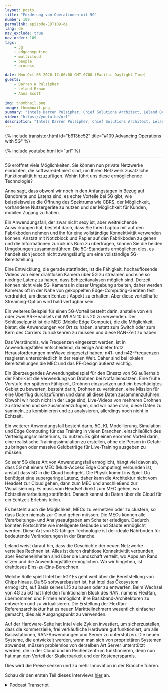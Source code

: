 ```yaml
---
layout: posts
title: "Förderung von Operationen mit 5G"
number: 109
permalink: episode-EDT109-de
lang: de
nav_exclude: true
nav_order: 109
tags:
    - 5g
    - edgecomputing
    - multicloud
    - people
    - process

date: Mon Oct 05 2020 17:00:00 GMT-0700 (Pacific Daylight Time)
guests:
    - Darren W Pulsipher
    - Leland Brown
    - Anna Scott

img: thumbnail.png
image: thumbnail.png
summary: "Intels Darren Pulsipher, Chief Solutions Architect, Leland Brown, Principal Engineer: Technischer Direktor für fortschrittliche Kommunikation und Dr. Anna Scott, Chief Edge Architect für den öffentlichen Sektor, sprechen über die Geschichte der fortschrittlichen Kommunikation und zukünftige Anwendungsfälle mit 5G. Teil zwei von zwei."
video: "https://youtu.be/url"
description: "Intels Darren Pulsipher, Chief Solutions Architect, Leland Brown, Principal Engineer: Technischer Direktor für fortschrittliche Kommunikation und Dr. Anna Scott, Chief Edge Architect für den öffentlichen Sektor, sprechen über die Geschichte der fortschrittlichen Kommunikation und zukünftige Anwendungsfälle mit 5G. Teil zwei von zwei."
---
```


<div>
{% include transistor.html id="b613bc52" title="#109 Advancing Operations with 5G" %}

{% include youtube.html id="url" %}
</div>

---

5G eröffnet viele Möglichkeiten. Sie können nun private Netzwerke einrichten, die softwaredefiniert sind, um Ihrem Netzwerk zusätzliche Funktionalität hinzuzufügen. Wohin führt uns diese ermöglichende Technologie?

Anna sagt, dass obwohl wir noch in den Anfangstagen in Bezug auf Bandbreite und Latenz sind, es echte Vorteile bei 5G gibt, wie beispielsweise die Öffnung des Spektrums wie CBRS, der Möglichkeit, vorhandene Nutzergeräte zu nutzen und der Möglichkeit für Kunden, mobilen Zugang zu haben.

Ein Anwendungsfall, der zwar nicht sexy ist, aber weitreichende Auswirkungen hat, besteht darin, dass Sie Ihren Laptop mit auf den Fabrikboden nehmen und ihn für eine vollständige Konnektivität verwenden können. Anstatt mit Notizblock und Papier auf den Fabrikboden zu gehen und die Informationen zurück ins Büro zu übertragen, können Sie die beiden Umgebungen zusammenführen. Die 5G-Standards ermöglichen dies, es handelt sich jedoch nicht zwangsläufig um eine vollständige 5G-Bereitstellung.

Eine Entwicklung, die gerade stattfindet, ist die Fähigkeit, hochauflösende Videos von einer drahtlosen Kamera über 5G zu streamen und eine so niedrige Latenz zu haben, dass Echtzeitanalysen möglich sind. Derzeit können nicht viele 5G-Kameras in dieser Umgebung arbeiten, daher werden Kameras oft in der Nähe von gekoppelten Edge-Computing-Geräten fest verdrahtet, um diesen Echtzeit-Aspekt zu erhalten. Aber diese vorteilhafte Streaming-Option wird bald verfügbar sein.

Ein weiteres Beispiel für einen 5G-Vorteil besteht darin, anstelle von ein oder zwei AR-Headsets mit WLAN 10 bis 20 zu verwenden. Der Schlüsselpunkt ist die MEC (Mobile Edge Compute), die die Möglichkeit bietet, die Anwendungen vor Ort zu haben, anstatt zum Switch oder zum Kern des Carriers zurückkehren zu müssen und diese RAN-Zeit zu haben.

Das Verständnis, wie Frequenzen eingesetzt werden, ist in Anwendungsfällen entscheidend, da einige Anbieter trotz Herausforderungen mmWave eingesetzt haben; n41- und n42-Frequenzen reagieren unterschiedlich in der realen Welt. Daher sind bei lokalen Bereitstellungen die MEC und das RF-Design äußerst wichtig.

Ein überzeugendes Anwendungsbeispiel für den Einsatz von 5G außerhalb der Fabrik ist die Verwendung von Drohnen bei Notfalleinsätzen. Eine frühe Vorstufe der späteren Fähigkeit, Drohnen einzusetzen und ein beschädigtes Gebiet zu bewerten, besteht darin, Drohnen zu verbinden, eine Mission für eine Überflug durchzuführen und dann all diese Daten zusammenzuführen. Obwohl wir noch nicht in der Lage sind, Live-Videos von mehreren Drohnen zu streamen und sie zusammenzufügen, sind wir nahe dran, diese Daten zu sammeln, zu kombinieren und zu analysieren, allerdings noch nicht in Echtzeit.

Ein weiterer Anwendungsfall besteht darin, 5G, KI, Modellierung, Simulation und Edge Computing für das Training in vielen Branchen, einschließlich des Verteidigungsministeriums, zu nutzen. Es gibt einen enormen Vorteil darin, eine realistische Trainingssimulation zu erstellen, ohne die Person in Gefahr zu bringen oder massive Geldbeträge für Live-Training ausgeben zu müssen.

So sehr 5G diese Art von Anwendungsfall ermöglicht, hängt viel davon ab, dass 5G mit einem MEC (Multi-Access Edge Computing) verbunden ist, anstatt dass 5G in die Cloud hochgeht. Die Physik kommt ins Spiel. Du benötigst eine supergeringe Latenz, daher kann die Architektur nicht vom Headset zur Cloud gehen, dann zum MEC und anschließend zur Visualisierung. Es muss vom Headset direkt zum MEC gehen, wo Echtzeitverarbeitung stattfindet. Danach kannst du Daten über die Cloud für ein Echtzeit-Erlebnis teilen.

Es besteht auch die Möglichkeit, MECs zu vernetzen oder zu clustern, so dass Daten niemals zur Cloud gehen müssen. Die MECs können alle Verarbeitungs- und Analyseaufgaben am Schalter erledigen. Dadurch könnten Fortschritte wie intelligente Gebäude und Städte ermöglicht werden. Diese Art von 5G-fähiger Technologie ist der ideale Nährboden für bedeutende Veränderungen in der Branche.

Leland weist darauf hin, dass die Geschichte der neuen Netzwerke verteiltes Rechnen ist. Alles ist durch drahtlose Konnektivität verbunden, aber Recheneinheiten sind über die Landschaft verteilt, wo Apps am Rand sitzen und die Anwendungsfälle ermöglichen. Wo wir hingehen, ist drahtloses Eins-zu-Eins-Berechnen.

Welche Rolle spielt Intel bei 5G? Es geht weit über die Bereitstellung von Chips hinaus. Da 5G softwarebasiert ist, hat Intel das Ökosystem ermöglicht, auf Basis seines L15 zu bauen oder zu entwerfen. Beim Wechsel von 4G zu 5G hat Intel den funktionalen Block des RAN, namens FlexRan, übernommen und Firmen ermöglicht, ihre Basisband-Architekturen zu entwerfen und zu virtualisieren. Die Erstellung der FlexRan-Referenzarchitektur hat es neuen Marktteilnehmern wesentlich einfacher gemacht, dies als Ausgangspunkt zu verwenden.

Auf der Hardware-Seite hat Intel viele Zyklen investiert, um sicherzustellen, dass die kommerzielle, frei verkäufliche Hardware gut funktioniert, um alle Basisstationen, RAN-Anwendungen und Server zu unterstützen. Die neuen Systeme, die entwickelt werden, wenn man sich von proprietären Systemen abwendet, müssen problemlos von derselben Art Server unterstützt werden, die in der Cloud und im Rechenzentrum funktionieren, denn nun hat man den Vorteil der Skalierbarkeit und der Kostenersparnis.

Dies wird die Preise senken und zu mehr Innovation in der Branche führen.

Schau dir den ersten Teil dieses Interviews [hier](episode-EDT108) an.



<details>
<summary> Podcast Transcript </summary>

<p></p>

</details>
